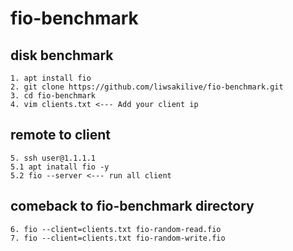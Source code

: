 # fio-benchmark
## disk benchmark
```
1. apt install fio
2. git clone https://github.com/liwsakilive/fio-benchmark.git
3. cd fio-benchmark
4. vim clients.txt <--- Add your client ip
```
## remote to client
```
5. ssh user@1.1.1.1
5.1 apt inatall fio -y
5.2 fio --server <--- run all client
```
## comeback to fio-benchmark directory
```
6. fio --client=clients.txt fio-random-read.fio  
7. fio --client=clients.txt fio-random-write.fio 
```
